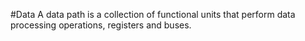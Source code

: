 #Data
A data path is a collection of functional units that perform data processing operations, registers and buses.
